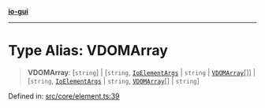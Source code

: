[**io-gui**](../README.md)

***

# Type Alias: VDOMArray

> **VDOMArray**: \[`string`\] \| \[`string`, [`IoElementArgs`](IoElementArgs.md) \| `string` \| [`VDOMArray`](VDOMArray.md)[]\] \| \[`string`, [`IoElementArgs`](IoElementArgs.md) \| `string`, [`VDOMArray`](VDOMArray.md)[] \| `string`\]

Defined in: [src/core/element.ts:39](https://github.com/io-gui/io/blob/main/src/core/element.ts#L39)
